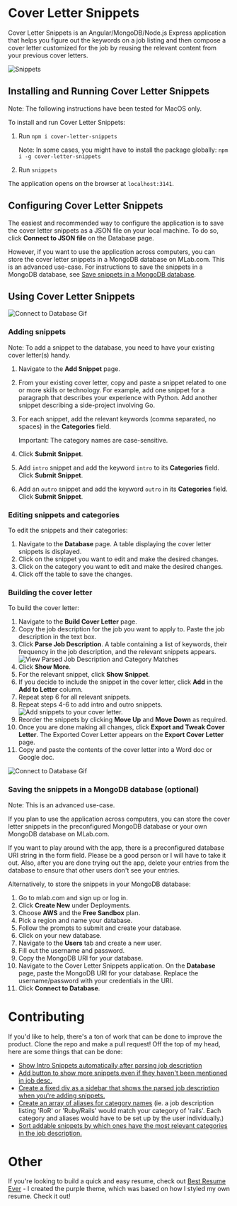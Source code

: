 # Cover Letter Snippets
Cover Letter Snippets is an Angular/MongoDB/Node.js Express application that helps you figure out the keywords on a job listing and then compose a cover letter customized for the job by reusing the relevant content from your previous cover letters.

<img src="/readme-images/snippets-part-2.gif)" alt="Snippets"
	title="Snippets" />

## Installing and Running Cover Letter Snippets

Note: The following instructions have been tested for MacOS only.

To install and run Cover Letter Snippets:
1. Run `npm i cover-letter-snippets`

   Note: In some cases, you might have to install the package globally: `npm i -g cover-letter-snippets`

2. Run `snippets`

The application opens on the browser at `localhost:3141`.

## Configuring Cover Letter Snippets

The easiest and recommended way to configure the application is to save the cover letter snippets as a JSON file on your local machine. To do so, click **Connect to JSON file** on the Database page. 

However, if you want to use the application across computers, you can store the cover letter snippets in a MongoDB database on MLab.com. This is an advanced use-case. For instructions to save the snippets in a MongoDB database, see [Save snippets in a MongoDB database](https://github.com/mattcheah/cover-letter-snippets#save-the-snippets-in-a-mongodb-database-optional).

## Using Cover Letter Snippets

![Connect to Database Gif](/readme-images/snippets-part-1.gif)

### Adding snippets

Note: To add a snippet to the database, you need to have your existing cover letter(s) handy. 

1. Navigate to the **Add Snippet** page.
2. From your existing cover letter, copy and paste a snippet related to one or more skills or technology. For example, add one snippet for a paragraph that describes your experience with Python. Add another snippet describing a side-project involving Go.
3. For each snippet, add the relevant keywords (comma separated, no spaces) in the **Categories** field. 
   
   Important: The category names are case-sensitive.

4. Click **Submit Snippet**.
5. Add `intro` snippet and add the keyword `intro` to its **Categories** field. Click **Submit Snippet**.
6. Add an `outro` snippet and add the keyword `outro` in its **Categories** field. Click **Submit Snippet**.

### Editing snippets and categories

To edit the snippets and their categories:

1. Navigate to the **Database** page. A table displaying the cover letter snippets is displayed.
2. Click on the snippet you want to edit and make the desired changes.
3. Click on the category you want to edit and make the desired changes.
4. Click off the table to save the changes.

### Building the cover letter

To build the cover letter:

1. Navigate to the **Build Cover Letter** page.
2. Copy the job description for the job you want to apply to. Paste the job description in the text box.
3. Click **Parse Job Description**. A table containing a list of keywords, their frequency in the job description, and the relevant snippets appears.
![View Parsed Job Description and Category Matches](/readme-images/snippets-results.png)
4. Click **Show More**. 
5. For the relevant snippet, click **Show Snippet**.
6. If you decide to include the snippet in the cover letter, click **Add** in the **Add to Letter** column.
7. Repeat step 6 for all relevant snippets.
8. Repeat steps 4-6 to add intro and outro snippets.
![Add snippets to your cover letter.](/readme-images/snippets-outro.png)
9. Reorder the snippets by clicking **Move Up** and **Move Down** as required.
10. Once you are done making all changes, click **Export and Tweak Cover Letter**. The  Exported Cover Letter appears on the **Export Cover Letter** page.
11. Copy and paste the contents of the cover letter into a Word doc or Google doc.

![Connect to Database Gif](/readme-images/snippets-part-3.gif)

### Saving the snippets in a MongoDB database (optional)

Note: This is an advanced use-case.

If you plan to use the application across computers, you can store the cover letter snippets in the preconfigured MongoDB database or your own MongoDB database on MLab.com. 

If you want to play around with the app, there is a preconfigured database URI string in the form field. Please be a good person or I will have to take it out. Also, after you are done trying out the app, delete your entries from the database to ensure that other users don't see your entries.

Alternatively, to store the snippets in your MongoDB database:
1. Go to mlab.com and sign up or log in.
2. Click **Create New** under Deployments.
3. Choose **AWS** and the **Free Sandbox** plan.
4. Pick a region and name your database.
5. Follow the prompts to submit and create your database.
6. Click on your new database.
7. Navigate to the **Users** tab and create a new user.
8. Fill out the username and password.
9. Copy the MongoDB URI for your database. 
10. Navigate to the Cover Letter Snippets application. On the **Database** page, paste the MongoDB URI for your database. Replace the username/password with your credentials in the URI. 
11. Click **Connect to Database**.

# Contributing

If you'd like to help, there's a ton of work that can be done to improve the product. Clone the repo and make a pull request! Off the top of my head, here are some things that can be done:

 - [Show Intro Snippets automatically after parsing job description](https://github.com/mattcheah/cover-letter-snippets/issues/1)
 - [Add button to show more snippets even if they haven't been mentioned in job desc.](https://github.com/mattcheah/cover-letter-snippets/issues/2)
 - [Create a fixed div as a sidebar that shows the parsed job description when you're adding snippets.](https://github.com/mattcheah/cover-letter-snippets/issues/4)
 - [Create an array of aliases for category names](https://github.com/mattcheah/cover-letter-snippets/issues/5) (ie. a job description listing 'RoR' or 'Ruby/Rails' would match your category of 'rails'. Each category and aliases would have to be set up by the user individually.)
 - [Sort addable snippets by which ones have the most relevant categories in the job description.](https://github.com/mattcheah/cover-letter-snippets/issues/6)

# Other

If you're looking to build a quick and easy resume, check out [Best Resume Ever](https://github.com/salomonelli/best-resume-ever) - I created the purple theme, which was based on how I styled my own resume. Check it out!
